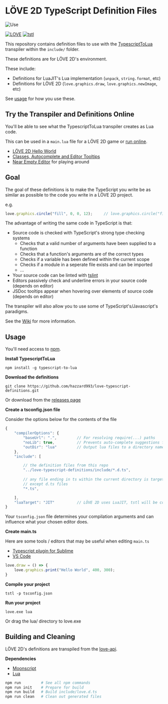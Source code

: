 # LÖVE 2D TypeScript Definition Files

![Use](https://i.imgur.com/NPfeARe.png)

[![LOVE](https://img.shields.io/badge/L%C3%96VE-11.1-EA316E.svg)](http://love2d.org/)
[![tstl](https://img.shields.io/badge/TypescriptToLua-0.13.1-blue.svg)](https://github.com/Perryvw/TypescriptToLua)

This repository contains definition files to use with the [TypescriptToLua](https://github.com/Perryvw/TypescriptToLua) transpiler within the `include/` folder.

These definitions are for LÖVE 2D's environment.

These include:
- Definitions for LuaJIT's Lua implementation (`unpack`, `string.format`, etc)
- Definitions for LÖVE 2D (`love.graphics.draw`, `love.graphics.newImage`, etc)

See [usage](#Usage) for how you use these.

## Try the Transpiler and Definitions Online
You'll be able to see what the TypescriptToLua transpiler creates as Lua code.

This can be used in a `main.lua` file for a LÖVE 2D game or [run online](https://schellingb.github.io/LoveWebBuilder/run-code).
- [LÖVE 2D Hello World](https://bit.ly/2qB3Ljj)
- [Classes, Autocomplete and Editor Tooltips](https://bit.ly/2zEDdli)
- [Near Empty Editor](https://bit.ly/2zCUknC) for playing around

## Goal

The goal of these definitions is to make the TypeScript you write be as similar as possible to the code you write in a LÖVE 2D project.

e.g.

```ts
love.graphics.circle("fill", 0, 0, 12);     // love.graphics.circle("fill", 0, 0, 12)
```

The advantage of writing the same code in TypeScript is that:
- Source code is checked with TypeScript's strong type checking systems
    - Checks that a valid number of arguments have been supplied to a function
    - Checks that a function's arguments are of the correct types
    - Checks if a variable has been defined within the current scope
    - Checks if a module in a seperate file exists and can be imported
    - ...
- Your source code can be linted with [tslint](https://palantir.github.io/tslint/)
- Editors passively check and underline errors in your source code (depends on editor)
- JSDoc tooltips appear when hovering over elements of source code (depends on editor)

The transpiler will also allow you to use some of TypeScript's/Javascript's paradigms.

See the [Wiki](https://github.com/hazzard993/love-typescript-definitions/wiki) for more information.

## Usage
You'll need access to [npm](https://www.npmjs.com/get-npm).

**Install TypescriptToLua**

`npm install -g typescript-to-lua`

**Download the definitions**

`git clone https://github.com/hazzard993/love-typescript-definitions.git`

Or download from the [releases page](https://github.com/hazzard993/love-typescript-definitions/releases)

**Create a tsconfig.json file**

Consider the options below for the contents of the file
```js
{
    "compilerOptions": {
        "baseUrl": ".",         // For resolving require(...) paths
        "noLib": true,          // Prevents auto-complete suggestions from non-lua libraries
        "outDir": "lua"         // Output lua files to a directory named lua
    },
    "include": [

        // the definition files from this repo
        "../love-typescript-definitions/include/*.d.ts",
        
        // any file ending in ts within the current directory is targeted for transpilation
        // except d.ts files
        "*.ts",

    ],
    "luaTarget": "JIT"          // LÖVE 2D uses LuaJIT, tstl will be considerate of LuaJIT's environment
}
```

Your `tsconfig.json` file determines your compilation arguments and can influence what your chosen editor does.

**Create main.ts**

Here are some tools / editors that may be useful when editing `main.ts`
- [Typescript plugin for Sublime](https://packagecontrol.io/packages/TypeScript)
- [VS Code](https://code.visualstudio.com/)

```ts
love.draw = () => {
    love.graphics.print("Hello World", 400, 300);
}
```

**Compile your project**

`tstl -p tsconfig.json`

**Run your project**

`love.exe lua`

Or drag the lua/ directory to love.exe

## Building and Cleaning
LÖVE 2D's definitions are transpiled from the [love-api](https://github.com/love2d-community/love-api).

**Dependencies**
- [Moonscript](https://moonscript.org)
- [Lua](https://www.lua.org/download.html)

```bash
npm run         # See all npm commands
npm run init    # Prepare for build
npm run build   # Build include/love.d.ts
npm run clean   # Clean out generated files
```
